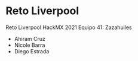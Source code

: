 # Reto Liverpool 
Reto Liverpool HackMX 2021
Equipo 41: Zazahuiles
- Ahiram Cruz
- Nicole Barra
- Diego Estrada
